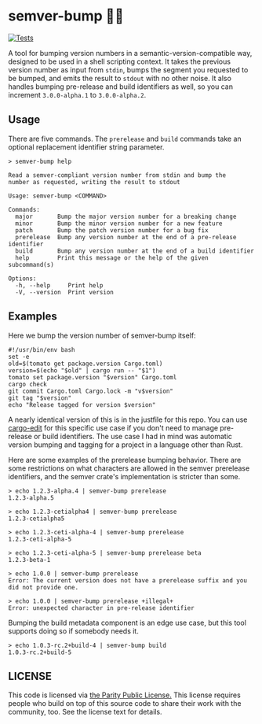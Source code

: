 # semver-bump 🤜🤛

[![Tests](https://github.com/ceejbot/semver-bump/actions/workflows/test.yml/badge.svg)](https://github.com/ceejbot/semver-bump/actions/workflows/test.yml)

A tool for bumping version numbers in a semantic-version-compatible way, designed to be used in a shell scripting context. It takes the previous version number as input from `stdin`, bumps the segment you requested to be bumped, and emits the result to `stdout` with no other noise. It also handles bumping pre-release and build identifiers as well, so you can increment `3.0.0-alpha.1` to `3.0.0-alpha.2`.

## Usage

There are five commands. The `prerelease` and `build` commands take an optional replacement identifier string parameter.

```text
> semver-bump help

Read a semver-compliant version number from stdin and bump the
number as requested, writing the result to stdout

Usage: semver-bump <COMMAND>

Commands:
  major       Bump the major version number for a breaking change
  minor       Bump the minor version number for a new feature
  patch       Bump the patch version number for a bug fix
  prerelease  Bump any version number at the end of a pre-release identifier
  build       Bump any version number at the end of a build identifier
  help        Print this message or the help of the given subcommand(s)

Options:
  -h, --help     Print help
  -V, --version  Print version
```

## Examples

Here we bump the version number of semver-bump itself:

```shell
#!/usr/bin/env bash
set -e
old=$(tomato get package.version Cargo.toml)
version=$(echo "$old" | cargo run -- "$1")
tomato set package.version "$version" Cargo.toml
cargo check
git commit Cargo.toml Cargo.lock -m "v$version"
git tag "$version"
echo "Release tagged for version $version"
```

A nearly identical version of this is in the justfile for this repo. You can use [cargo-edit](https://github.com/killercup/cargo-edit?tab=readme-ov-file#cargo-set-version) for this specific use case if you don't need to manage pre-release or build identifiers. The use case I had in mind was automatic version bumping and tagging for a project in a language other than Rust.

Here are some examples of the prerelease bumping behavior. There are some restrictions on what characters are allowed in the semver prerelease identifiers, and the semver crate's implementation is stricter than some.

```shell
> echo 1.2.3-alpha.4 | semver-bump prerelease
1.2.3-alpha.5

> echo 1.2.3-cetialpha4 | semver-bump prerelease
1.2.3-cetialpha5

> echo 1.2.3-ceti-alpha-4 | semver-bump prerelease
1.2.3-ceti-alpha-5

> echo 1.2.3-ceti-alpha-5 | semver-bump prerelease beta
1.2.3-beta-1

> echo 1.0.0 | semver-bump prerelease
Error: The current version does not have a prerelease suffix and you did not provide one.

> echo 1.0.0 | semver-bump prerelease +illegal+
Error: unexpected character in pre-release identifier
```

Bumping the build metadata component is an edge use case, but this tool supports doing so if somebody needs it.

```shell
> echo 1.0.3-rc.2+build-4 | semver-bump build
1.0.3-rc.2+build-5
```

## LICENSE

This code is licensed via [the Parity Public License.](https://paritylicense.com) This license requires people who build on top of this source code to share their work with the community, too. See the license text for details.
